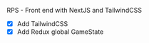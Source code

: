 RPS - Front end with NextJS and TailwindCSS

- [x] Add TailwindCSS
- [x] Add Redux global GameState
